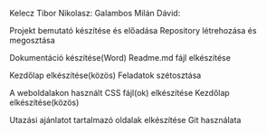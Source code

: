 Kelecz Tibor Nikolasz:                                                                                                            Galambos Milán Dávid:

Projekt bemutató készítése és előadása                                                                                           Repository létrehozása és megosztása


Dokumentáció készítése(Word)                                                                                                     Readme.md fájl elkészítése

Kezdőlap elkészítése(közös)                                                                                                      Feladatok szétosztása

A weboldalakon használt CSS fájl(ok) elkészítése                                                                                 Kezdőlap elkészítése(közös)

Utazási ajánlatot tartalmazó oldalak elkészítése                                                                                 Git használata

                                                                                                                      
